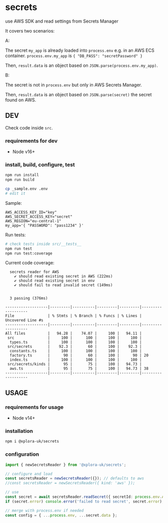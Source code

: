 # secrets

use AWS SDK and read settings from Secrets Manager

It covers two scenarios:

A:

The secret `my_app` is already loaded into `process.env` e.g. in an AWS ECS container.
`process.env.my_app` is `{ "DB_PASS": "secretPassword" }`

Then, `result.data` is an object based on `JSON.parse(process.env.my_app)`.

B:

The secret is not in `process.env` but only in AWS Secrets Manager.

Then, `result.data` is an object based on `JSON.parse(secret)` the secret found on AWS.

## DEV

Check code inside `src`.

### requirements for dev

* Node v16+

### install, build, configure, test

```sh
npm run install
npm run build
```

```sh
cp _sample.env .env
# edit it
```

Sample:

```plain
AWS_ACCESS_KEY_ID="key"
AWS_SECRET_ACCESS_KEY="secret"
AWS_REGION="eu-central-1"
my_app='{ "PASSWORD": "pass1234" }'
```

Run tests:

```sh
# check tests inside src/__tests__
npm run test
npm run test:coverage
```

Current code coverage:

```plain
  secrets reader for AWS
    ✔ should read existing secret in AWS (222ms)
    ✔ should read existing secret in env
    ✔ should fail to read invalid secret (149ms)


  3 passing (376ms)

-------------------|---------|----------|---------|---------|-------------------
File               | % Stmts | % Branch | % Funcs | % Lines | Uncovered Line #s 
-------------------|---------|----------|---------|---------|-------------------
All files          |   94.28 |    74.07 |     100 |   94.11 |                   
 src               |     100 |      100 |     100 |     100 |                   
  types.ts         |     100 |      100 |     100 |     100 |                   
 src/secrets       |    92.3 |       60 |     100 |    92.3 |                   
  constants.ts     |     100 |      100 |     100 |     100 |                   
  factory.ts       |      90 |       60 |     100 |      90 | 20                
  index.ts         |     100 |      100 |     100 |     100 |                   
 src/secrets/kinds |      95 |       75 |     100 |   94.73 |                   
  aws.ts           |      95 |       75 |     100 |   94.73 | 38                
-------------------|---------|----------|---------|---------|-------------------
```

## USAGE

### requirements for usage

* Node v14+

### installation

```sh
npm i @xplora-uk/secrets
```

### configuration

```typescript
import { newSecretsReader } from '@xplora-uk/secrets';

// configure and load
const secretsReader = newSecretsReader({}); // defaults to aws
//const secretsReader = newSecretsReader({ kind: 'aws' });

// use
const secret = await secretsReader.readSecret({ secretId: process.env.APP_ID });
if (secret.error) console.error('failed to read secret', secret.error);

// merge with process.env if needed
const config = { ...process.env, ...secret.data };
```
